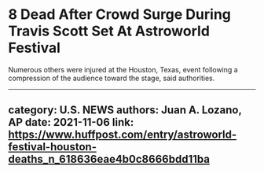# 8 Dead After Crowd Surge During Travis Scott Set At Astroworld Festival

Numerous others were injured at the Houston, Texas, event following a compression of the audience toward the stage, said authorities.

---
category: U.S. NEWS
authors: Juan A. Lozano, AP
date: 2021-11-06
link: https://www.huffpost.com/entry/astroworld-festival-houston-deaths_n_618636eae4b0c8666bdd11ba
---
